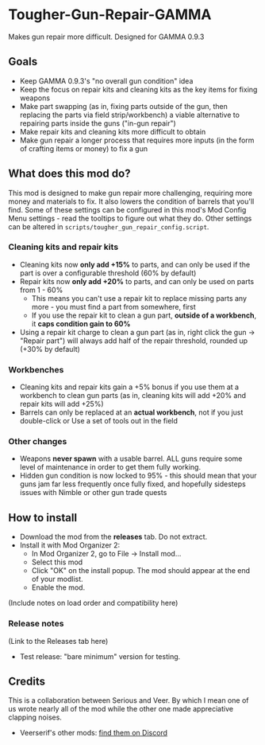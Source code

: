 # Tougher-Gun-Repair-GAMMA
 Makes gun repair more difficult. Designed for GAMMA 0.9.3

## Goals
- Keep GAMMA 0.9.3's "no overall gun condition" idea
- Keep the focus on repair kits and cleaning kits as the key items for fixing weapons
- Make part swapping (as in, fixing parts outside of the gun, then replacing the parts via field strip/workbench) a viable alternative to repairing parts inside the guns ("in-gun repair")
- Make repair kits and cleaning kits more difficult to obtain
- Make gun repair a longer process that requires more inputs (in the form of crafting items or money) to fix a gun

## What does this mod do?

This mod is designed to make gun repair more challenging, requiring more money and materials to fix. It also lowers the condition of barrels that you'll find. Some of these settings can be configured in this mod's Mod Config Menu settings - read the tooltips to figure out what they do. Other settings can be altered in `scripts/tougher_gun_repair_config.script`.

### Cleaning kits and repair kits
- Cleaning kits now **only add +15%** to parts, and can only be used if the part is over a configurable threshold (60% by default)
- Repair kits now **only add +20%** to parts, and can only be used on parts from 1 - 60%
  - This means you can't use a repair kit to replace missing parts any more - you must find a part from somewhere, first
  - If you use the repair kit to clean a gun part, **outside of a workbench**, it **caps condition gain to 60%**
- Using a repair kit charge to clean a gun part (as in, right click the gun → "Repair part") will always add half of the repair threshold, rounded up (+30% by default)

### Workbenches
- Cleaning kits and repair kits gain a +5% bonus if you use them at a workbench to clean gun parts (as in, cleaning kits will add +20% and repair kits will add +25%)
- Barrels can only be replaced at an **actual workbench**, not if you just double-click or Use a set of tools out in the field

### Other changes
- Weapons **never spawn** with a usable barrel. ALL guns require some level of maintenance in order to get them fully working.
- Hidden gun condition is now locked to 95% - this should mean that your guns jam far less frequently once fully fixed, and hopefully sidesteps issues with Nimble or other gun trade quests

## How to install
- Download the mod from the **releases** tab. Do not extract.
- Install it with Mod Organizer 2:
  - In Mod Organizer 2, go to File -> Install mod...
  - Select this mod
  - Click "OK" on the install popup. The mod should appear at the end of your modlist.
  - Enable the mod.

(Include notes on load order and compatibility here)

### Release notes

(Link to the Releases tab here)

- Test release: "bare minimum" version for testing.

## Credits

This is a collaboration between Serious and Veer. By which I mean one of us wrote nearly all of the mod while the other one made appreciative clapping noises.

- Veerserif's other mods: [find them on Discord](https://discord.com/channels/912320241713958912/1257380080397844533/1257390905560928297)